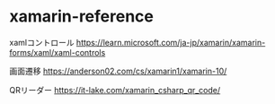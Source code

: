 # xamarin-reference

xamlコントロール
https://learn.microsoft.com/ja-jp/xamarin/xamarin-forms/xaml/xaml-controls

画面遷移
https://anderson02.com/cs/xamarin1/xamarin-10/

QRリーダー
https://it-lake.com/xamarin_csharp_qr_code/
